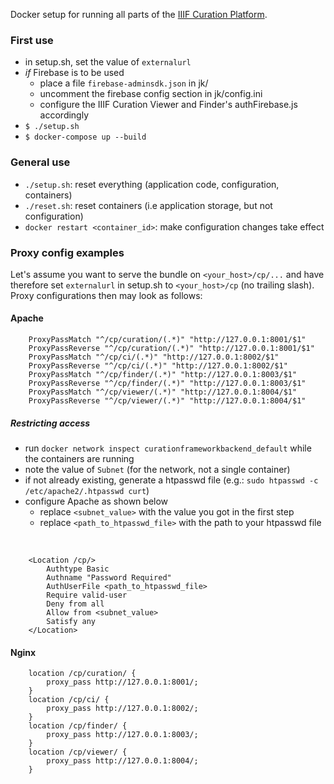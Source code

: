 Docker setup for running all parts of the [IIIF Curation Platform](http://codh.rois.ac.jp/iiif-curation-platform/).

### First use

* in setup.sh, set the value of `externalurl`
* *if* Firebase is to be used
    * place a file `firebase-adminsdk.json` in jk/
    * uncomment the firebase config section in jk/config.ini
    * configure the IIIF Curation Viewer and Finder's authFirebase.js accordingly
* `$ ./setup.sh`
* `$ docker-compose up --build`

### General use

* `./setup.sh`: reset everything (application code, configuration, containers)
* `./reset.sh`: reset containers (i.e application storage, but not configuration)
* `docker restart <container_id>`: make configuration changes take effect

### Proxy config examples

Let's assume you want to serve the bundle on `<your_host>/cp/...` and have therefore set `externalurl` in setup.sh to `<your_host>/cp` (no trailing slash). Proxy configurations then may look as follows:

#### Apache

        ProxyPassMatch "^/cp/curation/(.*)" "http://127.0.0.1:8001/$1"
        ProxyPassReverse "^/cp/curation/(.*)" "http://127.0.0.1:8001/$1"
        ProxyPassMatch "^/cp/ci/(.*)" "http://127.0.0.1:8002/$1"
        ProxyPassReverse "^/cp/ci/(.*)" "http://127.0.0.1:8002/$1"
        ProxyPassMatch "^/cp/finder/(.*)" "http://127.0.0.1:8003/$1"
        ProxyPassReverse "^/cp/finder/(.*)" "http://127.0.0.1:8003/$1"
        ProxyPassMatch "^/cp/viewer/(.*)" "http://127.0.0.1:8004/$1"
        ProxyPassReverse "^/cp/viewer/(.*)" "http://127.0.0.1:8004/$1"

##### Restricting access

* run `docker network inspect curationframeworkbackend_default` while the containers are running
* note the value of `Subnet` (for the network, not a single container)
* if not already existing, generate a htpasswd file (e.g.: `sudo htpasswd -c /etc/apache2/.htpasswd curt`)
* configure Apache as shown below
    * replace `<subnet_value>` with the value you got in the first step
    * replace `<path_to_htpasswd_file>` with the path to your htpasswd file

‌

        <Location /cp/>
            Authtype Basic
            Authname "Password Required"
            AuthUserFile <path_to_htpasswd_file>
            Require valid-user
            Deny from all
            Allow from <subnet_value>
            Satisfy any
        </Location>

#### Nginx

        location /cp/curation/ {
            proxy_pass http://127.0.0.1:8001/;
        }
        location /cp/ci/ {
            proxy_pass http://127.0.0.1:8002/;
        }
        location /cp/finder/ {
            proxy_pass http://127.0.0.1:8003/;
        }
        location /cp/viewer/ {
            proxy_pass http://127.0.0.1:8004/;
        }
